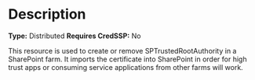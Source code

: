 # Description

**Type:** Distributed
**Requires CredSSP:** No

This resource is used to create or remove SPTrustedRootAuthority in a
SharePoint farm. It imports the certificate into SharePoint in order for
high trust apps or consuming service applications from other farms will
work.
